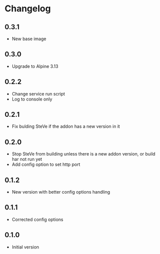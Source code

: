 # Changelog

## 0.3.1

- New base image

## 0.3.0

- Upgrade to Alpine 3.13

## 0.2.2

- Change service run script
- Log to console only

## 0.2.1

- Fix bulding SteVe if the addon has a new version in it

## 0.2.0

- Stop SteVe from building unless there is a new addon version, or build har not run yet
- Add config option to set http port

## 0.1.2

- New version with better config options handling

## 0.1.1

- Corrected config options

## 0.1.0

- Initial version
